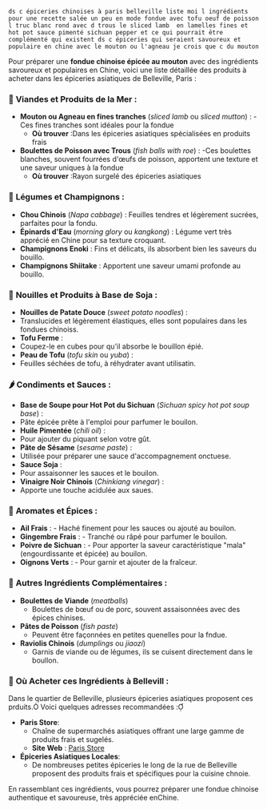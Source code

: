 ```basic
ds c épiceries chinoises à paris belleville liste moi l ingrédients pour une recette salée un peu en mode fondue avec tofu oeuf de poisson l truc blanc rond avec d trous le sliced lamb  en lamelles fines et hot pot sauce pimenté sichuan pepper et ce qui pourrait être complémenté qui existent ds c épiceries qui seraient savoureux et populaire en chine avec le mouton ou l'agneau je crois que c du mouton 
```

Pour préparer une **fondue chinoise épicée au mouton** avec des ingrédients savoureux et populaires en Chine, voici une liste détaillée des produits à acheter dans les épiceries asiatiques de Belleville, Paris :

### 🥩 **Viandes et Produits de la Mer :**

- **Mouton ou Agneau en fines tranches** (*sliced lamb* ou *sliced mutton*) : -Ces fines tranches sont idéales pour la fondue
  - **Où trouver** :Dans les épiceries asiatiques spécialisées en produits frais
- **Boulettes de Poisson avec Trous** (*fish balls with roe*) : -Ces boulettes blanches, souvent fourrées d'œufs de poisson, apportent une texture et une saveur uniques à la fondue
  - **Où trouver** :Rayon surgelé des épiceries asiatiques

### 🥬 **Légumes et Champignons :**

- **Chou Chinois** (*Napa cabbage*) : Feuilles tendres et légèrement sucrées, parfaites pour la fondu.
- **Épinards d'Eau** (*morning glory* ou *kangkong*) : Légume vert très apprécié en Chine pour sa texture croquant.
- **Champignons Enoki** : Fins et délicats, ils absorbent bien les saveurs du bouillo.
- **Champignons Shiitake** : Apportent une saveur umami profonde au bouillo.

### 🍜 **Nouilles et Produits à Base de Soja :**

- **Nouilles de Patate Douce** (*sweet potato noodles*) :
- Translucides et légèrement élastiques, elles sont populaires dans les fondues chinoiss.
- **Tofu Ferme** :
- Coupez-le en cubes pour qu'il absorbe le bouillon épié.
- **Peau de Tofu** (*tofu skin* ou *yuba*) :
- Feuilles séchées de tofu, à réhydrater avant utilisatin.

### 🌶️ **Condiments et Sauces :**

- **Base de Soupe pour Hot Pot du Sichuan** (*Sichuan spicy hot pot soup base*) :
- Pâte épicée prête à l'emploi pour parfumer le bouilon.
- **Huile Pimentée** (*chili oil*) :
- Pour ajouter du piquant selon votre gût.
- **Pâte de Sésame** (*sesame paste*) :
- Utilisée pour préparer une sauce d'accompagnement onctuese.
- **Sauce Soja** :
- Pour assaisonner les sauces et le bouilon.
- **Vinaigre Noir Chinois** (*Chinkiang vinegar*) :
- Apporte une touche acidulée aux saues.

### 🧄 **Aromates et Épices :**

- **Ail Frais** :  - Haché finement pour les sauces ou ajouté au bouilon.
- **Gingembre Frais** :  - Tranché ou râpé pour parfumer le bouilon.
- **Poivre de Sichuan** :  - Pour apporter la saveur caractéristique "mala" (engourdissante et épicée) au bouilon.
- **Oignons Verts** :  - Pour garnir et ajouter de la fraîceur.

### 🍢 **Autres Ingrédients Complémentaires :**

- **Boulettes de Viande** (*meatballs*)
  - Boulettes de bœuf ou de porc, souvent assaisonnées avec des épices chinises.
- **Pâtes de Poisson** (*fish paste*)
  - Peuvent être façonnées en petites quenelles pour la fndue.
- **Raviolis Chinois** (*dumplings* ou *jiaozi*)
  - Garnis de viande ou de légumes, ils se cuisent directement dans le boullon.

### 🛒 **Où Acheter ces Ingrédients à Bellevill :**

Dans le quartier de Belleville, plusieurs épiceries asiatiques proposent ces prduits. Voici quelques adresses recommandées :

- **Paris Store**:
  - Chaîne de supermarchés asiatiques offrant une large gamme de produits frais et sugelés.
  - **Site Web** : [Paris Store](https://paris-store.com/)
- **Épiceries Asiatiques Locales**:
  - De nombreuses petites épiceries le long de la rue de Belleville proposent des produits frais et spécifiques pour la cuisine chnoie.

En rassemblant ces ingrédients, vous pourrez préparer une fondue chinoise authentique et savoureuse, très appréciée enChine.